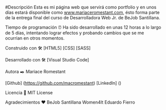 #Descripción
Esta es mi página web que servirá como portfolio y en unos días estará disponible como www.mariaceromestant.com, ésto forma parte de la entrega final del curso de Desarrolladora Web Jr. de BeJob Santillana.

Tiempo de programación ⏰
Ha sido desarrollado en unas 12 horas a lo largo de 5 días, intentando lograr efectos y probando cambios que se me ocurrian en otros momentos.

Construido con 🛠️
[HTML5]
[CSS]
[SASS]

Desarrollado con 🛠️
[Visual Studio Code]

Autora ✒️
Mariace Romestant

[Github] (https://github.com/macromestant)
[LinkedIn] ()

Licencia 📄
MIT License

Agradecimientos ❤
BeJob Santillana
Women4It
Eduardo Fierro
